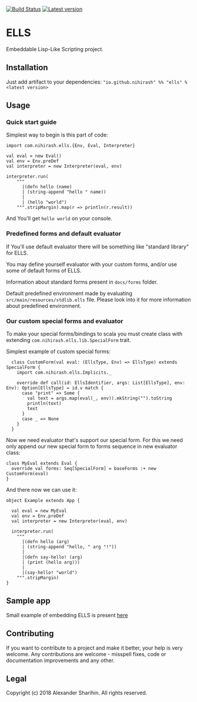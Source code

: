 [![Build Status](https://travis-ci.org/nihirash/ells.svg?branch=master)](https://travis-ci.org/nihirash/ells) 
[![Latest version](https://maven-badges.herokuapp.com/maven-central/io.github.nihirash/ells_2.12/badge.svg)](https://maven-badges.herokuapp.com/maven-central/io.github.nihirash/ells_2.12)

# ELLS
Embeddable Lisp-Like Scripting project.

## Installation

Just add artifact to your dependencies: `"io.github.nihirash" %% "ells" % <latest version>`

## Usage

### Quick start guide

Simplest way to begin is this part of code:

```
import com.nihirash.ells.{Env, Eval, Interpreter}

val eval = new Eval()
val env = Env.preDef
val interpreter = new Interpreter(eval, env)

interpreter.run(
    """
      |(defn hello (name)
      | (string-append "hello " name))
      |
      | (hello "world")
    """.stripMargin).map(r => println(r.result))
```

And You'll get `hello world` on your console.

### Predefined forms and default evaluator

If You'll use default evaluator there will be something like "standard library" for ELLS.

You may define yourself evaluator with your custom forms, and/or use some of default forms of ELLS.

Information about standard forms present in `docs/forms` folder.

Default predefined environment made by evaluating `src/main/resources/stdlib.ells` file. Please look into it for more information about predefined environment.

### Our custom special forms and evaluator

To make your special forms/bindings to scala you must create class with extending `com.nihirash.ells.lib.SpecialForm` trait.

Simplest example of custom special forms:

```
  class CustomForm(val eval: (EllsType, Env) => EllsType) extends SpecialForm {
    import com.nihirash.ells.Implicits._

    override def call(id: EllsIdentifier, args: List[EllsType], env: Env): Option[EllsType] = id.v match {
      case "print" => Some {
        val text = args.map(eval(_, env)).mkString("").toString
        println(text)
        text
      }
      case _ => None
    }
  }
```

Now we need evaluator that's support our special form. For this we need only append our new special form to forms sequence in new evaluator class:

```
class MyEval extends Eval {
  override val forms: Seq[SpecialForm] = baseForms :+ new CustomForm(eval)
}
```

And there now we can use it:

```
object Example extends App {

  val eval = new MyEval
  val env = Env.preDef
  val interpreter = new Interpreter(eval, env)

  interpreter.run(
    """
      |(defn hello (arg)
      | (string-append "hello, " arg "!"))
      |
      |(defn say-hello! (arg)
      | (print (hello arg)))
      |
      |(say-hello! "world")
    """.stripMargin)
}

```

## Sample app

Small example of embedding ELLS is present [here](https://github.com/nihirash/ells-example)

## Contributing

If you want to contribute to a project and make it better, your help is very welcome. Any contributions are welcome - misspell fixes, code or documentation improvements and any other.

## Legal

Copyright (c) 2018 Alexander Sharihin. All rights reserved.


